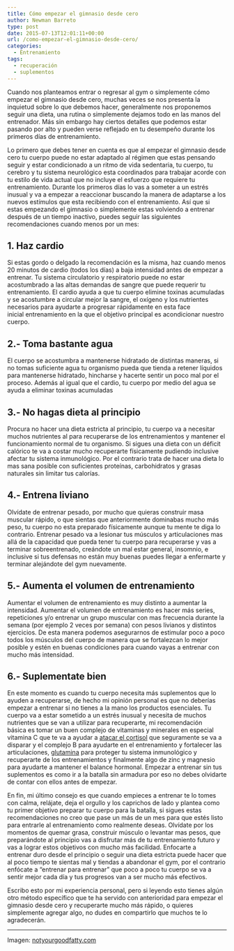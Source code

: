 ```yaml
---
title: Cómo empezar el gimnasio desde cero
author: Newman Barreto
type: post
date: 2015-07-13T12:01:11+00:00
url: /como-empezar-el-gimnasio-desde-cero/
categories:
  - Entrenamiento
tags:
  - recuperación
  - suplementos
---
```

<span class="main-paragraph">Cuando nos planteamos entrar o regresar al gym o simplemente cómo empezar el gimnasio desde cero, muchas veces se nos presenta la inquietud sobre lo que debemos hacer, generalmente nos proponemos seguir una dieta, una rutina o simplemente dejamos todo en las manos del entrenador. Más sin embargo hay ciertos detalles que podemos estar pasando por alto y pueden verse reflejado en tu desempeño durante los primeros días de entrenamiento.</span>

Lo primero que debes tener en cuenta es que al empezar el gimnasio desde cero tu cuerpo puede no estar adaptado al régimen que estas pensando seguir y estar condicionado a un ritmo de vida sedentaria, tu cuerpo, tu cerebro y tu sistema neurológico esta coordinados para trabajar acorde con tu estilo de vida actual que no incluye el esfuerzo que requiere tu entrenamiento. Durante los primeros días lo vas a someter a un estrés inusual y va a empezar a reaccionar buscando la manera de adaptarse a los nuevos estímulos que esta recibiendo con el entrenamiento. Así que si estas empezando el gimnasio o simplemente estas volviendo a entrenar después de un tiempo inactivo, puedes seguir las siguientes recomendaciones cuando menos por un mes:

## 1. Haz cardio

Si estas gordo o delgado la recomendación es la misma, haz cuando menos 20 minutos de cardio (todos los días) a baja intensidad antes de empezar a entrenar. Tu sistema circulatorio y respiratorio puede no estar acostumbrado a las altas demandas de sangre que puede requerir tu entrenamiento. El cardio ayuda a que tu cuerpo elimine toxinas acumuladas y se acostumbre a circular mejor la sangre, el oxígeno y los nutrientes necesarios para ayudarte a progresar rápidamente en esta face inicial entrenamiento en la que el objetivo principal es acondicionar nuestro cuerpo.

## 2.- Toma bastante agua

El cuerpo se acostumbra a mantenerse hidratado de distintas maneras, si no tomas suficiente agua tu organismo pueda que tienda a retener líquidos para mantenerse hidratado, hincharse y hacerte sentir un poco mal por el proceso. Además al igual que el cardio, tu cuerpo por medio del agua se ayuda a eliminar toxinas acumuladas

## 3.- No hagas dieta al principio

Procura no hacer una dieta estricta al principio, tu cuerpo va a necesitar muchos nutrientes al para recuperarse de los entrenamientos y mantener el funcionamiento normal de tu organismo. Si sigues una dieta con un déficit calórico te va a costar mucho recuperarte físicamente pudiendo inclusive afectar tu sistema inmunológico. Por el contrario trata de hacer una dieta lo mas sana posible con suficientes proteínas, carbohidratos y grasas naturales sin limitar tus calorías.

## 4.- Entrena liviano

Olvídate de entrenar pesado, por mucho que quieras construir masa muscular rápido, o que sientas que anteriormente dominabas mucho más peso, tu cuerpo no esta preparado físicamente aunque tu mente te diga lo contrario. Entrenar pesado va a lesionar tus músculos y articulaciones mas allá de la capacidad que pueda tener tu cuerpo para recuperarse y vas a terminar sobreentrenado, creándote un mal estar general, insomnio, e inclusive si tus defensas no están muy buenas puedes llegar a enfermarte y terminar alejándote del gym nuevamente.

## 5.- Aumenta el volumen de entrenamiento

Aumentar el volumen de entrenamiento es muy distinto a aumentar la intensidad. Aumentar el volumen de entrenamiento es hacer más series, repeticiones y/o entrenar un grupo muscular con mas frecuencia durante la semana (por ejemplo 2 veces por semana) con pesos livianos y distintos ejercicios. De esta manera podemos asegurarnos de estimular poco a poco todos los músculos del cuerpo de manera que se fortalezcan lo mejor posible y estén en buenas condiciones para cuando vayas a entrenar con mucho más intensidad.

## 6.- Suplementate bien

En este momento es cuando tu cuerpo necesita más suplementos que lo ayuden a recuperarse, de hecho mi opinión personal es que no deberías empezar a entrenar si no tienes a la mano los productos esenciales. Tu cuerpo va a estar sometido a un estrés inusual y necesita de muchos nutrientes que se van a utilizar para recuperarte, mi recomendación básica es tomar un buen complejo de vitaminas y minerales en especial vitamina C que te va a ayudar a [atacar el cortisol][1] que seguramente se va a disparar y el complejo B para ayudarte en el entrenamiento y fortalecer las articulaciones, [glutamina][2] para proteger tu sistema inmunológico y recuperarte de los entrenamientos y finalmente algo de zinc y magnesio para ayudarte a mantener el balance hormonal. Empezar a entrenar sin tus suplementos es como ir a la batalla sin armadura por eso no debes olvidarte de contar con ellos antes de empezar.

En fin, mi último consejo es que cuando empieces a entrenar te lo tomes con calma, relájate, deja el orgullo y los caprichos de lado y plantea como tu primer objetivo preparar tu cuerpo para la batalla, si sigues estas recomendaciones no creo que pase un más de un mes para que estés listo para entrarle al entrenamiento como realmente deseas. Olvídate por los momentos de quemar grasa, construir músculo o levantar mas pesos, que preparándote al principio vas a disfrutar más de tu entrenamiento futuro y vas a lograr estos objetivos con mucho más facilidad. Enfocarte a entrenar duro desde el principio o seguir una dieta estricta puede hacer que al poco tiempo te sientas mal y tiendas a abandonar el gym, por el contrario enfócate a &#8220;entrenar para entrenar&#8221; que poco a poco tu cuerpo se va a sentir mejor cada día y tus progresos van a ser mucho más efectivos.

Escribo esto por mi experiencia personal, pero si leyendo esto tienes algún otro método específico que te ha servido con anterioridad para empezar el gimnasio desde cero y recuperarte mucho más rápido, o quieres simplemente agregar algo, no dudes en compartirlo que muchos te lo agradecerán.

* * *

Imagen: <a href="http://notyourgoodfatty.com/wp-content/uploads/2014/12/wpid-timi_gustafson_empty_gym.jpg" target="_blank">notyourgoodfatty.com</a>

 [1]: http://fisicones.com/nuestro-enemigo-el-cortisol/
 [2]: http://fisicones.com/la-l-glutamina/
